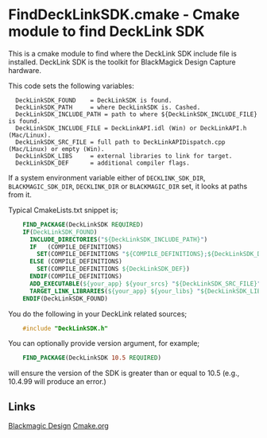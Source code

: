 # FindDeckLinkSDK.cmake - Cmake module to find DeckLink SDK

This is a cmake module to find where the DeckLink SDK include file is installed.
DeckLink SDK is the toolkit for BlackMagick Design Capture hardware.

This code sets the following variables:
```
  DeckLinkSDK_FOUND    = DeckLinkSDK is found.
  DeckLinkSDK_PATH     = where DeckLinkSDK is. Cashed.
  DeckLinkSDK_INCLUDE_PATH = path to where ${DeckLinkSDK_INCLUDE_FILE} is found.
  DeckLinkSDK_INCLUDE_FILE = DeckLinkAPI.idl (Win) or DeckLinkAPI.h (Mac/Linux).
  DeckLinkSDK_SRC_FILE = full path to DeckLinkAPIDispatch.cpp (Mac/Linux) or empty (Win).
  DeckLinkSDK_LIBS     = external libraries to link for target.
  DeckLinkSDK_DEF      = additional compiler flags.
```

If a system environment variable either of `DECKLINK_SDK_DIR`,
`BLACKMAGIC_SDK_DIR`, `DECKLINK_DIR` or `BLACKMAGIC_DIR` set, it looks
at paths from it.

Typical CmakeLists.txt snippet is;
```cmake
    FIND_PACKAGE(DeckLinkSDK REQUIRED)
    IF(DeckLinkSDK_FOUND)
      INCLUDE_DIRECTORIES("${DeckLinkSDK_INCLUDE_PATH}")
      IF   (COMPILE_DEFINITIONS)
        SET(COMPILE_DEFINITIONS "${COMPILE_DEFINITIONS};${DeckLinkSDK_DEF}")
      ELSE (COMPILE_DEFINITIONS)
        SET(COMPILE_DEFINITIONS ${DeckLinkSDK_DEF})
      ENDIF(COMPILE_DEFINITIONS)
      ADD_EXECUTABLE(${your_app} ${your_srcs} "${DeckLinkSDK_SRC_FILE}")
      TARGET_LINK_LIBRARIES(${your_app} ${your_libs} "${DeckLinkSDK_LIBS}")
    ENDIF(DeckLinkSDK_FOUND)
```
You do the following in your DeckLink related sources;
```c
    #include "DeckLinkSDK.h"
```
You can optionally provide version argument, for example;
```cmake
    FIND_PACKAGE(DeckLinkSDK 10.5 REQUIRED)
```
will ensure the version of the SDK is greater than or equal to 10.5 (e.g., 10.4.99 will produce an error.)

## Links
[Blackmagic Design](https://www.blackmagic-design.com/support "where
DeckLink SDK found")
[Cmake.org](https://cmake.org "Cross platform build tool")
